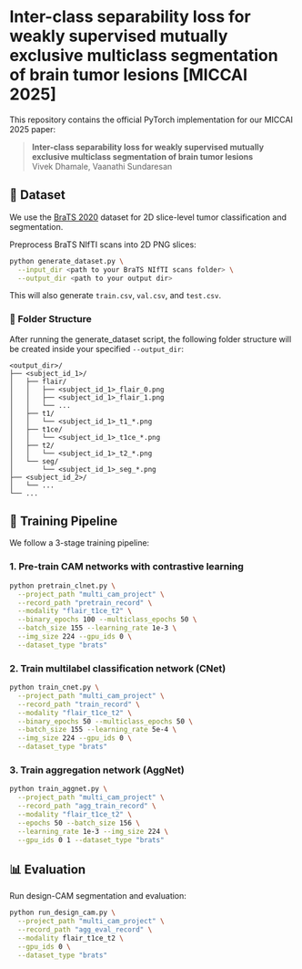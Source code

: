 # Inter-class separability loss for weakly supervised mutually exclusive multiclass segmentation of brain tumor lesions [MICCAI 2025]

This repository contains the official PyTorch implementation for our MICCAI 2025 paper:

> **Inter-class separability loss for weakly supervised mutually exclusive multiclass segmentation of brain tumor lesions**  
> Vivek Dhamale, Vaanathi Sundaresan

## 📁 Dataset

We use the [BraTS 2020](https://www.med.upenn.edu/cbica/brats2020/data.html) dataset for 2D slice-level tumor classification and segmentation.

Preprocess BraTS NIfTI scans into 2D PNG slices:
```bash
python generate_dataset.py \
  --input_dir <path to your BraTS NIfTI scans folder> \
  --output_dir <path to your output dir>
```

This will also generate `train.csv`, `val.csv`, and `test.csv`.

### 📁 Folder Structure

After running the generate_dataset script, the following folder structure will be created inside your specified `--output_dir`:

```
<output_dir>/
├── <subject_id_1>/
│   ├── flair/
│   │   ├── <subject_id_1>_flair_0.png
│   │   ├── <subject_id_1>_flair_1.png
│   │   └── ...
│   ├── t1/
│   │   └── <subject_id_1>_t1_*.png
│   ├── t1ce/
│   │   └── <subject_id_1>_t1ce_*.png
│   ├── t2/
│   │   └── <subject_id_1>_t2_*.png
│   └── seg/
│       └── <subject_id_1>_seg_*.png
├── <subject_id_2>/
│   └── ...
└── ...
```


## 🚀 Training Pipeline

We follow a 3-stage training pipeline:

### 1. Pre-train CAM networks with contrastive learning

```bash
python pretrain_clnet.py \
  --project_path "multi_cam_project" \
  --record_path "pretrain_record" \
  --modality "flair_t1ce_t2" \
  --binary_epochs 100 --multiclass_epochs 50 \
  --batch_size 155 --learning_rate 1e-3 \
  --img_size 224 --gpu_ids 0 \
  --dataset_type "brats"
```

### 2. Train multilabel classification network (CNet)

```bash
python train_cnet.py \
  --project_path "multi_cam_project" \
  --record_path "train_record" \
  --modality "flair_t1ce_t2" \
  --binary_epochs 50 --multiclass_epochs 50 \
  --batch_size 155 --learning_rate 5e-4 \
  --img_size 224 --gpu_ids 0 \
  --dataset_type "brats"
```

### 3. Train aggregation network (AggNet)

```bash
python train_aggnet.py \
  --project_path "multi_cam_project" \
  --record_path "agg_train_record" \
  --modality "flair_t1ce_t2" \
  --epochs 50 --batch_size 156 \
  --learning_rate 1e-3 --img_size 224 \
  --gpu_ids 0 1 --dataset_type "brats"
```

## 📊 Evaluation

Run design-CAM segmentation and evaluation:

```bash
python run_design_cam.py \
  --project_path "multi_cam_project" \
  --record_path "agg_eval_record" \
  --modality flair_t1ce_t2 \
  --gpu_ids 0 \
  --dataset_type "brats"
```

